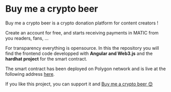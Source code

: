 # Buy me a crypto beer

Buy me a crypto beer is a crypto donation platform for content creators !

Create an account for free, and starts receiving payments in MATIC from you readers, fans, ... 

For transparency everything is opensource. In this the repository you will find the frontend code developped with **Angular and Web3.js** and the **hardhat project** for the smart contract. 

The smart contract has been deployed on Polygon network and is live at the following address [here](https://polygonscan.com/address/0xC7C670Aa4b385996D6AaF99DD403F8F30B3B8F6a#code).

If you like this project, you can support it and [Buy me a crypto beer 😊]()